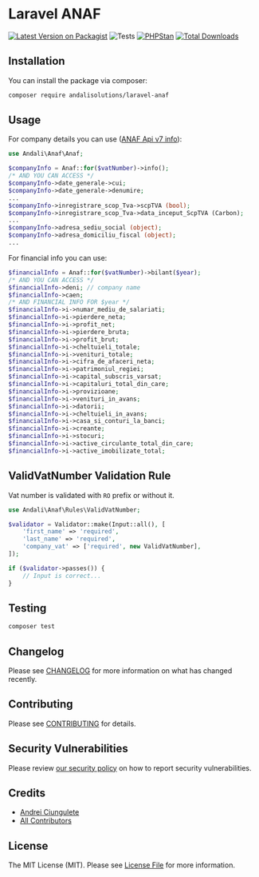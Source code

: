 # Laravel ANAF 

[![Latest Version on Packagist](https://img.shields.io/packagist/v/andalisolutions/laravel-anaf.svg)](https://packagist.org/packages/andalisolutions/laravel-anaf)
![Tests](https://github.com/andalisolutions/laravel-anaf/workflows/Tests/badge.svg)
[![PHPStan](https://github.com/andalisolutions/laravel-anaf/actions/workflows/phpstan.yml/badge.svg)](https://github.com/andalisolutions/laravel-anaf/actions/workflows/phpstan.yml)
[![Total Downloads](https://img.shields.io/packagist/dt/andalisolutions/laravel-anaf.svg)](https://packagist.org/packages/andalisolutions/laravel-anaf)

## Installation

You can install the package via composer:

```bash
composer require andalisolutions/laravel-anaf 
```

## Usage

For company details you can use ([ANAF Api v7 info](https://static.anaf.ro/static/10/Anaf/Informatii_R/Servicii_web/doc_WS_V7.txt)):
```php
use Andali\Anaf\Anaf;

$companyInfo = Anaf::for($vatNumber)->info();
/* AND YOU CAN ACCESS */
$companyInfo->date_generale->cui;
$companyInfo->date_generale->denumire;
...
$companyInfo->inregistrare_scop_Tva->scpTVA (bool);
$companyInfo->inregistrare_scop_Tva->data_inceput_ScpTVA (Carbon);
...
$companyInfo->adresa_sediu_social (object);
$companyInfo->adresa_domiciliu_fiscal (object);
...
```
For financial info you can use:
```php
$financialInfo = Anaf::for($vatNumber)->bilant($year);
/* AND YOU CAN ACCESS */
$financialInfo->deni; // company name
$financialInfo->caen;
/* AND FINANCIAL INFO FOR $year */
$financialInfo->i->numar_mediu_de_salariati;
$financialInfo->i->pierdere_neta;
$financialInfo->i->profit_net;
$financialInfo->i->pierdere_bruta;
$financialInfo->i->profit_brut;
$financialInfo->i->cheltuieli_totale;
$financialInfo->i->venituri_totale;
$financialInfo->i->cifra_de_afaceri_neta;
$financialInfo->i->patrimoniul_regiei;
$financialInfo->i->capital_subscris_varsat;
$financialInfo->i->capitaluri_total_din_care;
$financialInfo->i->provizioane;
$financialInfo->i->venituri_in_avans;
$financialInfo->i->datorii;
$financialInfo->i->cheltuieli_in_avans;
$financialInfo->i->casa_si_conturi_la_banci;
$financialInfo->i->creante;
$financialInfo->i->stocuri;
$financialInfo->i->active_circulante_total_din_care;
$financialInfo->i->active_imobilizate_total;
```
## ValidVatNumber Validation Rule

Vat number is validated with `RO` prefix or without it.
```php
use Andali\Anaf\Rules\ValidVatNumber;

$validator = Validator::make(Input::all(), [
    'first_name' => 'required',
    'last_name' => 'required',
    'company_vat' => ['required', new ValidVatNumber],
]);

if ($validator->passes()) {
    // Input is correct...
}
```

## Testing

```bash
composer test
```

## Changelog

Please see [CHANGELOG](CHANGELOG.md) for more information on what has changed recently.

## Contributing

Please see [CONTRIBUTING](https://github.com/andalisolutions/.github/blob/main/CONTRIBUTING.md) for details.

## Security Vulnerabilities

Please review [our security policy](../../security/policy) on how to report security vulnerabilities.

## Credits

- [Andrei Ciungulete](https://github.com/ciungulete)
- [All Contributors](../../contributors)

## License

The MIT License (MIT). Please see [License File](LICENSE.md) for more information.
